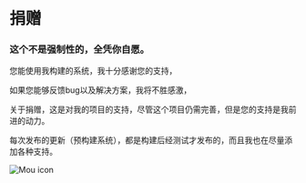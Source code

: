 # 捐赠
### 这个不是强制性的，全凭你自愿。

您能使用我构建的系统，我十分感谢您的支持，

如果您能够反馈bug以及解决方案，我将不胜感激，

关于捐赠，这是对我的项目的支持，尽管这个项目仍需完善，但是您的支持是我前进的动力。

每次发布的更新（预构建系统），都是构建后经测试才发布的，而且我也在尽量添加各种支持。

![Mou icon](https://github.com/chainsx/ubuntu64-rpi/raw/ubuntu-18.04-arm64/imagine/alipay.jpg)
